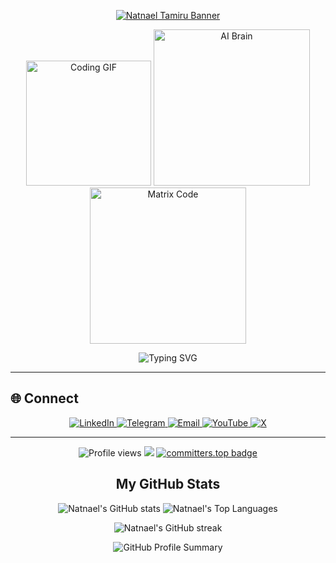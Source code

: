 <p align="center">
  <a href="https://github.com/Akshay090/svg-banners">
    <img src="https://svg-banners.vercel.app/api?type=luminance&text1=✨%20Natnael%20Tamiru%20✨&width=1300&height=100" alt="Natnael Tamiru Banner" />
  </a>
</p>


<p align="center">
  <img src="https://media.giphy.com/media/WUlplcMpOCEmTGBtBW/giphy.gif" width="200" alt="Coding GIF"/>  
  <img src="https://media.giphy.com/media/ZVik7pBtu9dNS/giphy.gif" width="250" alt="AI Brain"/>  
  <img src="https://media.giphy.com/media/L8K62iTDkzGX6/giphy.gif" width="250" alt="Matrix Code"/>  
</p>
<p align="center">
  <img src="https://readme-typing-svg.demolab.com?font=Inter&weight=600&size=24&pause=1000&color=00BFFF&center=true&vCenter=true&width=600&lines=Full-Stack+Developer;Aspiring+AI+Engineer;Mobile+App+Creator" alt="Typing SVG">
</p>


---

## 🌐 Connect

<p align="center">
  <a href="https://www.linkedin.com/in/natitam1/" target="_blank">
    <img alt="LinkedIn" src="https://img.shields.io/badge/LinkedIn-0077B5?style=for-the-badge&logo=linkedin&logoColor=white" />
  </a>
   <a href="https://t.me/natitam1" target="_blank">
    <img alt="Telegram" src="https://img.shields.io/badge/Telegram-0088CC?style=for-the-badge&logo=telegram&logoColor=white" />
  </a>
  <a href="mailto:natnaeltamiru98@gmail.com" target="_blank">
    <img alt="Email" src="https://img.shields.io/badge/Email-D14836?style=for-the-badge&logo=gmail&logoColor=white" />
</a>

 <a href="https://www.youtube.com/@natitam11" target="_blank">
  <img alt="YouTube" src="https://img.shields.io/badge/YouTube-FF0000?style=for-the-badge&logo=youtube&logoColor=white" />
</a>

  <a href="https://twitter.com/natitam11" target="_blank">
    <img alt="X" src="https://img.shields.io/badge/Twitter-1DA1F2?style=for-the-badge&logo=twitter&logoColor=white" />
  </a>
</p>

---
<!-- Profile Views & Other Badges -->

<p align="center">
  <img src="https://komarev.com/ghpvc/?username=natitam1" alt="Profile views"/>
  <img src="https://img.shields.io/badge/Natnael%20Tamiru-is%20Available%20for%20a%20Remote%20Work-greenyellow" />
  <a href="https://user-badge.committers.top/ethiopia_private/natitam1">
    <img src="https://user-badge.committers.top/ethiopia_private/natitam1.svg" alt="committers.top badge"/>
  </a>
</p>

<h2 align="center">My GitHub Stats</h2>

<p align="center">
  <img src="https://github-readme-stats.vercel.app/api?username=natitam1&show_icons=true&theme=github_dark&count_private=true&hide_border=true&title_color=00bfbf&icon_color=00bfbf" alt="Natnael's GitHub stats" />
  <img src="https://github-readme-stats.vercel.app/api/top-langs/?username=natitam1&layout=compact&theme=github_dark&hide_border=true&title_color=00bfbf&icon_color=00bfbf" alt="Natnael's Top Languages" />
</p>

<p align="center">
  <img src="https://streak-stats.demolab.com/?user=natitam1&theme=dark&hide_border=true&border_radius=5&date_format=M%20j%2C%20Y" alt="Natnael's GitHub streak" />
</p>



<p align="center">
  <img src="https://github-profile-summary-cards.vercel.app/api/cards/profile-details?username=natitam1&theme=algolia" alt="GitHub Profile Summary" />
</p>


  
